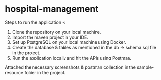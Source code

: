 # hospital-management

Steps to run the application -:
1. Clone the repository on your local machine.
2. Import the maven project in your IDE.
3. Set up PostgreSQL on your local machine using Docker.
4. Create the database & tables as mentioned in the db ->  schema.sql file in the project.
5. Run the application locally and hit the APIs using Postman.

Attached the necessary screenshots & postman collection in the sample-resource folder in the project. 